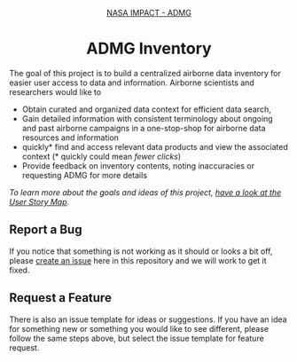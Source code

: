 <p align="center">
  <a href="https://earthdata.nasa.gov/esds/impact/admg">NASA IMPACT - ADMG</a>
</p>
<h1 align="center">
  ADMG Inventory
</h1>

The goal of this project is to build a centralized airborne data inventory for easier user access to data and information. Airborne scientists and researchers would like to

- Obtain curated and organized data context for efficient data search,
- Gain detailed information with consistent terminology about ongoing and past airborne campaigns in a one-stop-shop for airborne data resources and information
- quickly* find and access relevant data products and view the associated context (* quickly could mean _fewer clicks_)
- Provide feedback on inventory contents, noting inaccuracies or requesting ADMG for more details

_To learn more about the goals and ideas of this project, [have a look at the User Story Map](https://miro.com/app/board/o9J_kumT768=/)._

## Report a Bug

If you notice that something is not working as it should or looks a bit off, please [create an issue](https://github.com/NASA-IMPACT/admg-inventory/issues/new/choose) here in this repository and we will work to get it fixed.

## Request a Feature

There is also an issue template for ideas or suggestions. If you have an idea for something new or something you would like to see different, please follow the same steps above, but select the issue template for feature request.
